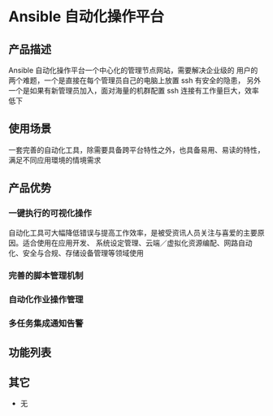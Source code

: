 # Ansible 自动化操作平台

## 产品描述

Ansible 自动化操作平台一个中心化的管理节点网站，需要解决企业级的 用户的两个难题，一个是直接在每个管理员自己的电脑上放置 ssh 有安全的隐患，
另外一个是如果有新管理员加入，面对海量的机群配置 ssh 连接有工作量巨大，效率低下

## 使用场景

一套完善的自动化工具，除需要具备跨平台特性之外，也具备易用、易读的特性，满足不同应用環境的情境需求

## 产品优势

### 一键执行的可视化操作

自动化工具可大幅降低错误与提高工作效率，是被受资讯人员关注与喜爱的主要原因。适合使用在应用开发、
系统设定管理、云端／虚拟化资源编配、网路自动化、安全与合规、存储设备管理等领域使用

### 完善的脚本管理机制

### 自动化作业操作管理

### 多任务集成通知告警

## 功能列表

## 其它

- 无
